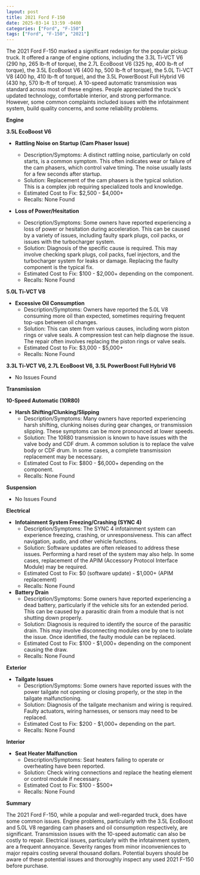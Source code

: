 ```yaml
---
layout: post
title: 2021 Ford F-150
date: 2025-03-14 13:59 -0400
categories: ["Ford", "F-150"]
tags: ["Ford", "F-150", "2021"]
---
```

The 2021 Ford F-150 marked a significant redesign for the popular pickup truck. It offered a range of engine options, including the 3.3L Ti-VCT V6 (290 hp, 265 lb-ft of torque), the 2.7L EcoBoost V6 (325 hp, 400 lb-ft of torque), the 3.5L EcoBoost V6 (400 hp, 500 lb-ft of torque), the 5.0L Ti-VCT V8 (400 hp, 410 lb-ft of torque), and the 3.5L PowerBoost Full Hybrid V6 (430 hp, 570 lb-ft of torque). A 10-speed automatic transmission was standard across most of these engines. People appreciated the truck's updated technology, comfortable interior, and strong performance. However, some common complaints included issues with the infotainment system, build quality concerns, and some reliability problems.

**Engine**

**3.5L EcoBoost V6**

*   **Rattling Noise on Startup (Cam Phaser Issue)**
    *   Description/Symptoms: A distinct rattling noise, particularly on cold starts, is a common symptom. This often indicates wear or failure of the cam phasers, which control valve timing. The noise usually lasts for a few seconds after startup.
    *   Solution: Replacement of the cam phasers is the typical solution. This is a complex job requiring specialized tools and knowledge.
    *   Estimated Cost to Fix: $2,500 - $4,000+
    *   Recalls: None Found

*   **Loss of Power/Hesitation**
    *   Description/Symptoms: Some owners have reported experiencing a loss of power or hesitation during acceleration. This can be caused by a variety of issues, including faulty spark plugs, coil packs, or issues with the turbocharger system.
    *   Solution: Diagnosis of the specific cause is required. This may involve checking spark plugs, coil packs, fuel injectors, and the turbocharger system for leaks or damage. Replacing the faulty component is the typical fix.
    *   Estimated Cost to Fix: $100 - $2,000+ depending on the component.
    *   Recalls: None Found

**5.0L Ti-VCT V8**

*   **Excessive Oil Consumption**
    *   Description/Symptoms: Owners have reported the 5.0L V8 consuming more oil than expected, sometimes requiring frequent top-ups between oil changes.
    *   Solution: This can stem from various causes, including worn piston rings or valve seals. A compression test can help diagnose the issue. The repair often involves replacing the piston rings or valve seals.
    *   Estimated Cost to Fix: $3,000 - $5,000+
    *   Recalls: None Found

**3.3L Ti-VCT V6, 2.7L EcoBoost V6, 3.5L PowerBoost Full Hybrid V6**
*   No Issues Found

**Transmission**

**10-Speed Automatic (10R80)**

*   **Harsh Shifting/Clunking/Slipping**
    *   Description/Symptoms: Many owners have reported experiencing harsh shifting, clunking noises during gear changes, or transmission slipping. These symptoms can be more pronounced at lower speeds.
    *   Solution: The 10R80 transmission is known to have issues with the valve body and CDF drum. A common solution is to replace the valve body or CDF drum. In some cases, a complete transmission replacement may be necessary.
    *   Estimated Cost to Fix: $800 - $6,000+ depending on the component.
    *   Recalls: None Found

**Suspension**

*   No Issues Found

**Electrical**

*   **Infotainment System Freezing/Crashing (SYNC 4)**
    *   Description/Symptoms: The SYNC 4 infotainment system can experience freezing, crashing, or unresponsiveness. This can affect navigation, audio, and other vehicle functions.
    *   Solution: Software updates are often released to address these issues. Performing a hard reset of the system may also help. In some cases, replacement of the APIM (Accessory Protocol Interface Module) may be required.
    *   Estimated Cost to Fix: $0 (software update) - $1,000+ (APIM replacement)
    *   Recalls: None Found
*   **Battery Drain**
    *   Description/Symptoms: Some owners have reported experiencing a dead battery, particularly if the vehicle sits for an extended period. This can be caused by a parasitic drain from a module that is not shutting down properly.
    *   Solution: Diagnosis is required to identify the source of the parasitic drain. This may involve disconnecting modules one by one to isolate the issue. Once identified, the faulty module can be replaced.
    *   Estimated Cost to Fix: $100 - $1,000+ depending on the component causing the draw.
    *   Recalls: None Found

**Exterior**

*   **Tailgate Issues**
    *   Description/Symptoms: Some owners have reported issues with the power tailgate not opening or closing properly, or the step in the tailgate malfunctioning.
    *   Solution: Diagnosis of the tailgate mechanism and wiring is required. Faulty actuators, wiring harnesses, or sensors may need to be replaced.
    *   Estimated Cost to Fix: $200 - $1,000+ depending on the part.
    *   Recalls: None Found

**Interior**

*   **Seat Heater Malfunction**
    *   Description/Symptoms: Seat heaters failing to operate or overheating have been reported.
    *   Solution: Check wiring connections and replace the heating element or control module if necessary.
    *   Estimated Cost to Fix: $100 - $500+
    *   Recalls: None Found

**Summary**

The 2021 Ford F-150, while a popular and well-regarded truck, does have some common issues. Engine problems, particularly with the 3.5L EcoBoost and 5.0L V8 regarding cam phasers and oil consumption respectively, are significant. Transmission issues with the 10-speed automatic can also be costly to repair. Electrical issues, particularly with the infotainment system, are a frequent annoyance. Severity ranges from minor inconveniences to major repairs costing several thousand dollars. Potential buyers should be aware of these potential issues and thoroughly inspect any used 2021 F-150 before purchase.

